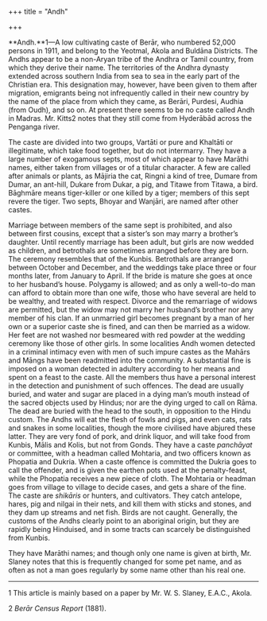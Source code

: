 +++
title = "Andh"

+++

**Andh.**1—A low cultivating caste of Berār, who numbered 52,000 persons in 1911, and belong to the Yeotmal, Akola and Buldāna Districts. The Andhs appear to be a non-Aryan tribe of the Andhra or Tamil country, from which they derive their name. The territories of the Andhra dynasty extended across southern India from sea to sea in the early part of the Christian era. This designation may, however, have been given to them after migration, emigrants being not infrequently called in their new country by the name of the place from which they came, as Berāri, Purdesi, Audhia \(from Oudh\), and so on. At present there seems to be no caste called Andh in Madras. Mr. Kitts2 notes that they still come from Hyderābād across the Penganga river. 

The caste are divided into two groups, Vartāti or pure and Khaltāti or illegitimate, which take food together, but do not intermarry. They have a large number of exogamous septs, most of which appear to have Marāthi names, either taken from villages or of a titular character. A few are called after animals or plants, as Mājiria the cat, Ringni a kind of tree, Dumare from Dumar, an ant-hill, Dukare from Dukar, a pig, and Titawe from Titawa, a bird. Bāghmāre means tiger-killer or one killed by a tiger; members of this sept revere the tiger. Two septs, Bhoyar and Wanjāri, are named after other castes. 

Marriage between members of the same sept is prohibited, and also between first cousins, except that a sister’s son may marry a brother’s daughter. Until recently marriage has been adult, but girls are now wedded as children, and betrothals are sometimes arranged before they are born. The ceremony resembles that of the Kunbis. Betrothals are arranged between October and December, and the weddings take place three or four months later, from January to April. If the bride is mature she goes at once to her husband’s house. Polygamy is allowed; and as only a well-to-do man can afford to obtain more than one wife, those who have several are held to be wealthy, and treated with respect. Divorce and the remarriage of widows are permitted, but the widow may not marry her husband’s brother nor any member of his clan. If an unmarried girl becomes pregnant by a man of her own or a superior caste she is fined, and can then be married as a widow. Her feet are not washed nor besmeared with red powder at the wedding ceremony like those of other girls. In some localities Andh women detected in a criminal intimacy even with men of such impure castes as the Mahārs and Māngs have been readmitted into the community. A substantial fine is imposed on a woman detected in adultery according to her means and spent on a feast to the caste. All the members thus have a personal interest in the detection and punishment of such offences. The dead are usually buried, and water and sugar are placed in a dying man’s mouth instead of the sacred objects used by Hindus; nor are the dying urged to call on Rāma. The dead are buried with the head to the south, in opposition to the Hindu custom. The Andhs will eat the flesh of fowls and pigs, and even cats, rats and snakes in some localities, though the more civilised have abjured these latter. They are very fond of pork, and drink liquor, and will take food from Kunbis, Mālis and Kolis, but not from Gonds. They have a caste *panchāyat* or committee, with a headman called Mohtaria, and two officers known as Phopatia and Dukria. When a caste offence is committed the Dukria goes to call the offender, and is given the earthen pots used at the penalty-feast, while the Phopatia receives a new piece of cloth. The Mohtaria or headman goes from village to village to decide cases, and gets a share of the fine. The caste are *shikāris* or hunters, and cultivators. They catch antelope, hares, pig and nilgai in their nets, and kill them with sticks and stones, and they dam up streams and net fish. Birds are not caught. Generally, the customs of the Andhs clearly point to an aboriginal origin, but they are rapidly being Hinduised, and in some tracts can scarcely be distinguished from Kunbis. 

They have Marāthi names; and though only one name is given at birth, Mr. Slaney notes that this is frequently changed for some pet name, and as often as not a man goes regularly by some name other than his real one. 


* * *

1 This article is mainly based on a paper by Mr. W. S. Slaney, E.A.C., Akola. 

2 *Berār Census Report* \(1881\). 



